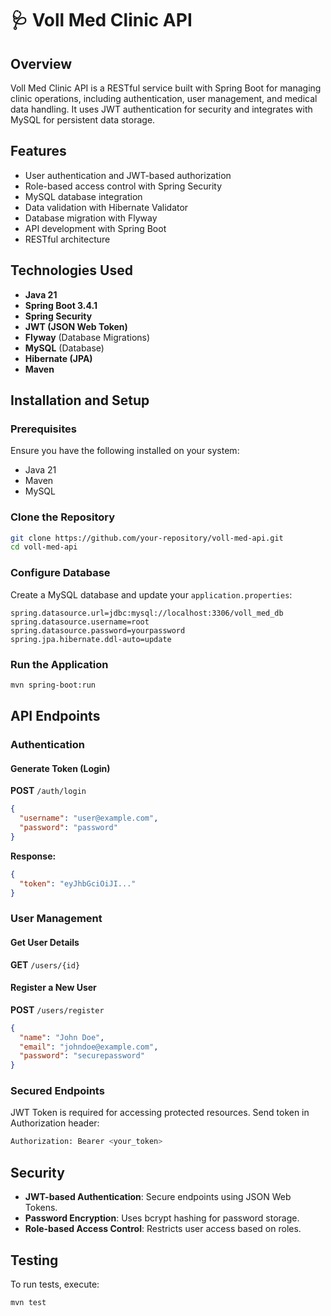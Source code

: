 # 🩺 Voll Med Clinic API

## Overview
Voll Med Clinic API is a RESTful service built with Spring Boot for managing clinic operations, including authentication, user management, and medical data handling. It uses JWT authentication for security and integrates with MySQL for persistent data storage.

## Features
- User authentication and JWT-based authorization
- Role-based access control with Spring Security
- MySQL database integration
- Data validation with Hibernate Validator
- Database migration with Flyway
- API development with Spring Boot
- RESTful architecture

## Technologies Used
- **Java 21**
- **Spring Boot 3.4.1**
- **Spring Security**
- **JWT (JSON Web Token)**
- **Flyway** (Database Migrations)
- **MySQL** (Database)
- **Hibernate (JPA)**
- **Maven**

## Installation and Setup
### Prerequisites
Ensure you have the following installed on your system:
- Java 21
- Maven
- MySQL

### Clone the Repository
```sh
git clone https://github.com/your-repository/voll-med-api.git
cd voll-med-api
```

### Configure Database
Create a MySQL database and update your `application.properties`:
```properties
spring.datasource.url=jdbc:mysql://localhost:3306/voll_med_db
spring.datasource.username=root
spring.datasource.password=yourpassword
spring.jpa.hibernate.ddl-auto=update
```

### Run the Application
```sh
mvn spring-boot:run
```

## API Endpoints

### Authentication
#### Generate Token (Login)
**POST** `/auth/login`
```json
{
  "username": "user@example.com",
  "password": "password"
}
```
**Response:**
```json
{
  "token": "eyJhbGciOiJI..."
}
```

### User Management
#### Get User Details
**GET** `/users/{id}`

#### Register a New User
**POST** `/users/register`
```json
{
  "name": "John Doe",
  "email": "johndoe@example.com",
  "password": "securepassword"
}
```

### Secured Endpoints
JWT Token is required for accessing protected resources.
Send token in Authorization header:
```sh
Authorization: Bearer <your_token>
```

## Security
- **JWT-based Authentication**: Secure endpoints using JSON Web Tokens.
- **Password Encryption**: Uses bcrypt hashing for password storage.
- **Role-based Access Control**: Restricts user access based on roles.

## Testing
To run tests, execute:
```sh
mvn test
```
